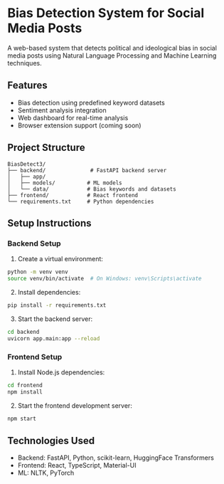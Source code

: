 # Bias Detection System for Social Media Posts

A web-based system that detects political and ideological bias in social media posts using Natural Language Processing and Machine Learning techniques.

## Features

- Bias detection using predefined keyword datasets
- Sentiment analysis integration
- Web dashboard for real-time analysis
- Browser extension support (coming soon)

## Project Structure

```
BiasDetect3/
├── backend/              # FastAPI backend server
│   ├── app/
│   ├── models/          # ML models
│   └── data/            # Bias keywords and datasets
├── frontend/            # React frontend
└── requirements.txt     # Python dependencies
```

## Setup Instructions

### Backend Setup

1. Create a virtual environment:
```bash
python -m venv venv
source venv/bin/activate  # On Windows: venv\Scripts\activate
```

2. Install dependencies:
```bash
pip install -r requirements.txt
```

3. Start the backend server:
```bash
cd backend
uvicorn app.main:app --reload
```

### Frontend Setup

1. Install Node.js dependencies:
```bash
cd frontend
npm install
```

2. Start the frontend development server:
```bash
npm start
```

## Technologies Used

- Backend: FastAPI, Python, scikit-learn, HuggingFace Transformers
- Frontend: React, TypeScript, Material-UI
- ML: NLTK, PyTorch 